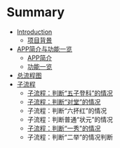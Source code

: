 # Summary

* [Introduction](README.md)
   * [项目背景](xiang_mu_bei_jing_jieshao.md)
* [APP简介与功能一览](appjian_jie_yu_gong_neng_yi_lan.md)
   * [APP简介](appjian_jie.md)
   * [功能一览](gong_neng_yi_lan.md)
* [总流程图](zong_liu_cheng_tu.md)
* [子流程](zi_liu_cheng.md)
   * [子流程：判断“五子登科”的情况](zi_liu_cheng_ff1a_pan_duan_201c_wu_zi_deng_ke_201d.md)
   * [子流程：判断“对堂”的情况](zi_liu_cheng_ff1a_pan_duan_201c_dui_tang_201d_de_q.md)
   * 子流程：判断“六抔红”的情况
   * 子流程：判断普通“状元”的情况
   * [子流程：判断“一秀"的情况](zi_liu_cheng_ff1a_pan_duan_201c_yi_79c022_3001_201.md)
   * 子流程：判断“二举”的情况判断

